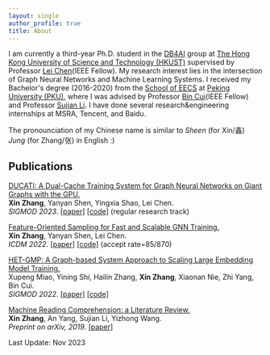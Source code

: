 ```yaml
---
layout: single
author_profile: true
title: About
---
```

<!--header:
    image: /assets/images/ust-photo.jpeg
-->

I am currently a third-year Ph.D. student in the [DB4AI](https://cse.hkust.edu.hk/db4ai/) group at [The Hong Kong University of Science and Technology (HKUST)](https://hkust.edu.hk/) supervised by Professor [Lei Chen](https://cse.hkust.edu.hk/~leichen/)(IEEE Fellow). My research interest lies in the intersection of Graph Neural Networks and Machine Learning Systems. I received my Bachelor's degree (2016-2020) from the [School of EECS](http://eecs.pku.edu.cn/en/) at [Peking University (PKU)](https://english.pku.edu.cn/), where I was advised by Professor [Bin Cui](https://cuibinpku.github.io/)(IEEE Fellow) and Professor [Sujian Li](https://pku-tangent.github.io/#2-about). I have done several research&engineering internships at MSRA, Tencent, and Baidu.

The pronounciation of my Chinese name is similar to *Sheen* (for Xin/鑫) *Jung* (for Zhang/张) in English :)


## Publications

<u>DUCATI: A Dual-Cache Training System for Graph Neural Networks on Giant Graphs with the GPU.</u> <br />
**Xin Zhang**, Yanyan Shen, Yingxia Shao, Lei Chen. <br />
*SIGMOD 2023*. [[paper]](https://dl.acm.org/doi/10.1145/3589311) [[code]](https://github.com/initzhang/DUCATI_SIGMOD) (regular research track) <br />


<u>Feature-Oriented Sampling for Fast and Scalable GNN Training.</u> <br />
**Xin Zhang**, Yanyan Shen, Lei Chen. <br />
*ICDM 2022*. [[paper]](https://ieeexplore.ieee.org/document/10027672) [[code]](https://github.com/initzhang/FOSGNN.git) (accept rate=85/870)<br />

<u>HET-GMP: A Graph-based System Approach to Scaling Large Embedding Model Training.</u> <br />
Xupeng Miao, Yining Shi, Hailin Zhang, **Xin Zhang**, Xiaonan Nie, Zhi Yang, Bin Cui.<br />
*SIGMOD 2022*. [[paper]](https://dl.acm.org/doi/10.1145/3514221.3517902) [[code]](https://github.com/Hsword/SIGMOD2022_HET-GMP) <br />

<u>Machine Reading Comprehension: a Literature Review.</u> <br />
**Xin Zhang**, An Yang, Sujian Li, Yizhong Wang. <br />
*Preprint on arXiv, 2019*. [[paper]](https://arxiv.org/abs/1907.01686)<br />

<script type="text/javascript" id="clustrmaps" src="//clustrmaps.com/map_v2.js?d=-eF-Gd5b26Y1KpMTRF0AGBZmeZAB5tmJ24HwGwWalNw&cl=ffffff&w=a"></script>

Last Update: Nov 2023
